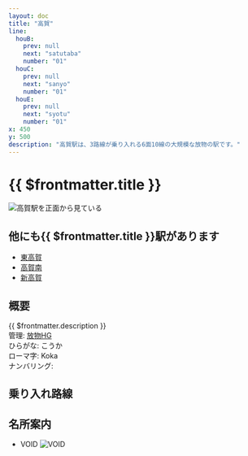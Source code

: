 ```yaml
---
layout: doc
title: "高賀"
line:
  houB:
    prev: null
    next: "satutaba"
    number: "01"
  houC:
    prev: null
    next: "sanyo"
    number: "01"
  houE:
    prev: null
    next: "syotu"
    number: "01"
x: 450
y: 500
description: "高賀駅は、3路線が乗り入れる6面10線の大規模な放物の駅です。"
---
```


# {{ $frontmatter.title }} <ViewinMap />
![高賀駅を正面から見ている](/img/tour/koka.webp)

## 他にも{{ $frontmatter.title }}駅があります
- [東高賀](/station/stations/higashikoka.md)
- [高賀南](/station/stations/kokaminami.md)
- [新高賀](/station/stations/sinkoka.md)

## 概要
{{ $frontmatter.description }}  
管理: [放物HG](/company/houbutuHG/index.md)   
ひらがな: こうか  
ローマ字: Koka  
ナンバリング: <Numberling />

## 乗り入れ路線
<LineInfo />

## 名所案内
- VOID
![VOID](/img/tour/void.webp)